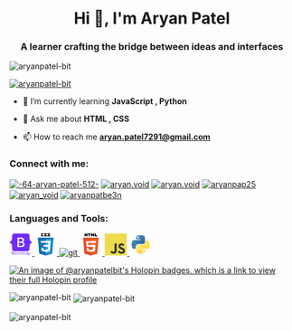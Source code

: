 <h1 align="center">Hi 👋, I'm Aryan Patel</h1>
<h3 align="center">A learner crafting the bridge between ideas and interfaces</h3>

<p align="left"> <img src="https://komarev.com/ghpvc/?username=aryanpatel-bit&label=Profile%20views&color=0e75b6&style=flat" alt="aryanpatel-bit" /> </p>

<p align="left"> <a href="https://github.com/ryo-ma/github-profile-trophy"><img src="https://github-profile-trophy.vercel.app/?username=aryanpatel-bit" alt="aryanpatel-bit" /></a> </p>

- 🌱 I’m currently learning **JavaScript , Python**

- 💬 Ask me about **HTML , CSS**

- 📫 How to reach me **aryan.patel7291@gmail.com**

<h3 align="left">Connect with me:</h3>
<p align="left">
<a href="https://linkedin.com/in/-64-aryan-patel-512-" target="blank"><img align="center" src="https://raw.githubusercontent.com/rahuldkjain/github-profile-readme-generator/master/src/images/icons/Social/linked-in-alt.svg" alt="-64-aryan-patel-512-" height="30" width="40" /></a>
<a href="https://kaggle.com/aryan.void" target="blank"><img align="center" src="https://raw.githubusercontent.com/rahuldkjain/github-profile-readme-generator/master/src/images/icons/Social/kaggle.svg" alt="aryan.void" height="30" width="40" /></a>
<a href="https://instagram.com/aryan.void" target="blank"><img align="center" src="https://raw.githubusercontent.com/rahuldkjain/github-profile-readme-generator/master/src/images/icons/Social/instagram.svg" alt="aryan.void" height="30" width="40" /></a>
<a href="https://www.codechef.com/users/aryanpap25" target="blank"><img align="center" src="https://cdn.jsdelivr.net/npm/simple-icons@3.1.0/icons/codechef.svg" alt="aryanpap25" height="30" width="40" /></a>
<a href="https://www.leetcode.com/aryan_void" target="blank"><img align="center" src="https://raw.githubusercontent.com/rahuldkjain/github-profile-readme-generator/master/src/images/icons/Social/leet-code.svg" alt="aryan_void" height="30" width="40" /></a>
<a href="https://auth.geeksforgeeks.org/user/aryanpatbe3n" target="blank"><img align="center" src="https://raw.githubusercontent.com/rahuldkjain/github-profile-readme-generator/master/src/images/icons/Social/geeks-for-geeks.svg" alt="aryanpatbe3n" height="30" width="40" /></a>
</p>

<h3 align="left">Languages and Tools:</h3>
<p align="left"> <a href="https://getbootstrap.com" target="_blank" rel="noreferrer"> <img src="https://raw.githubusercontent.com/devicons/devicon/master/icons/bootstrap/bootstrap-plain-wordmark.svg" alt="bootstrap" width="40" height="40"/> </a> <a href="https://www.w3schools.com/css/" target="_blank" rel="noreferrer"> <img src="https://raw.githubusercontent.com/devicons/devicon/master/icons/css3/css3-original-wordmark.svg" alt="css3" width="40" height="40"/> </a> <a href="https://git-scm.com/" target="_blank" rel="noreferrer"> <img src="https://www.vectorlogo.zone/logos/git-scm/git-scm-icon.svg" alt="git" width="40" height="40"/> </a> <a href="https://www.w3.org/html/" target="_blank" rel="noreferrer"> <img src="https://raw.githubusercontent.com/devicons/devicon/master/icons/html5/html5-original-wordmark.svg" alt="html5" width="40" height="40"/> </a> <a href="https://developer.mozilla.org/en-US/docs/Web/JavaScript" target="_blank" rel="noreferrer"> <img src="https://raw.githubusercontent.com/devicons/devicon/master/icons/javascript/javascript-original.svg" alt="javascript" width="40" height="40"/> </a> <a href="https://www.python.org" target="_blank" rel="noreferrer"> <img src="https://raw.githubusercontent.com/devicons/devicon/master/icons/python/python-original.svg" alt="python" width="40" height="40"/> </a> </p>

[![An image of @aryanpatelbit's Holopin badges, which is a link to view their full Holopin profile](https://holopin.me/aryanpatelbit)](https://holopin.io/@aryanpatelbit)

<p><img align="left" src="https://github-readme-stats.vercel.app/api/top-langs?username=aryanpatel-bit&show_icons=true&locale=en&layout=compact" alt="aryanpatel-bit" /></p>

<p>&nbsp;<img align="center" src="https://github-readme-stats.vercel.app/api?username=aryanpatel-bit&show_icons=true&locale=en" alt="aryanpatel-bit" /></p>

<p><img align="center" src="https://github-readme-streak-stats.herokuapp.com/?user=aryanpatel-bit&" alt="aryanpatel-bit" /></p>

